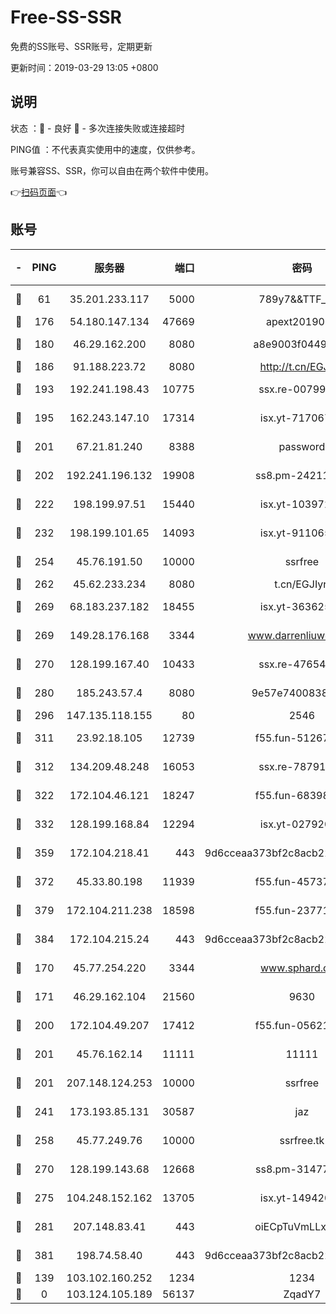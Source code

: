 # Free-SS-SSR

免费的SS账号、SSR账号，定期更新

更新时间：2019-03-29 13:05 +0800

## 说明

状态     ：🙂 - 良好 🙁 - 多次连接失败或连接超时

PING值   ：不代表真实使用中的速度，仅供参考。

账号兼容SS、SSR，你可以自由在两个软件中使用。

👉[扫码页面](https://liesauer.github.io/Free-SS-SSR/)👈

## 账号

|-|PING|服务器|端口|密码|加密方式|区域|
|:----:|:----:|:-----:|-----:|:----:|:----:|:----:|
|🙂|61|35.201.233.117|5000|789y7&&TTF_+><|aes-256-cfb|US|
|🙂|176|54.180.147.134|47669|apext2019001|chacha20|KR|
|🙂|180|46.29.162.200|8080|a8e9003f0449cea5|chacha20-ietf|RU|
|🙂|186|91.188.223.72|8080|http://t.cn/EGJIyrl|rc4-md5|RU|
|🙂|193|192.241.198.43|10775|ssx.re-00799891|aes-256-cfb|US|
|🙂|195|162.243.147.10|17314|isx.yt-71706749|aes-256-cfb|US|
|🙂|201|67.21.81.240|8388|password|aes-256-cfb|US|
|🙂|202|192.241.196.132|19908|ss8.pm-24211927|aes-256-cfb|US|
|🙂|222|198.199.97.51|15440|isx.yt-10397236|aes-256-cfb|US|
|🙂|232|198.199.101.65|14093|isx.yt-91106596|aes-256-cfb|US|
|🙂|254|45.76.191.50|10000|ssrfree|aes-256-cfb|SG|
|🙂|262|45.62.233.234|8080|t.cn/EGJIyrl|rc4-md5|CA|
|🙂|269|68.183.237.182|18455|isx.yt-36362513|aes-256-cfb|SG|
|🙂|269|149.28.176.168|3344|www.darrenliuwei.com|aes-256-cfb|AU|
|🙂|270|128.199.167.40|10433|ssx.re-47654308|aes-256-cfb|SG|
|🙂|280|185.243.57.4|8080|9e57e7400838a01e|chacha20-ietf|US|
|🙂|296|147.135.118.155|80|2546|chacha20|US|
|🙂|311|23.92.18.105|12739|f55.fun-51267989|aes-256-cfb|US|
|🙂|312|134.209.48.248|16053|ssx.re-78791809|aes-256-cfb|US|
|🙂|322|172.104.46.121|18247|f55.fun-68398451|aes-256-cfb|SG|
|🙂|332|128.199.168.84|12294|isx.yt-02792021|aes-256-cfb|SG|
|🙂|359|172.104.218.41|443|9d6cceaa373bf2c8acb22e60b6a58be6|aes-256-cfb|US|
|🙂|372|45.33.80.198|11939|f55.fun-45737908|aes-256-cfb|US|
|🙂|379|172.104.211.238|18598|f55.fun-23771534|aes-256-cfb|US|
|🙂|384|172.104.215.24|443|9d6cceaa373bf2c8acb22e60b6a58be6|aes-256-cfb|US|
|🙂|170|45.77.254.220|3344|www.sphard.com|aes-256-cfb|SG|
|🙂|171|46.29.162.104|21560|9630|aes-128-ctr|RU|
|🙂|200|172.104.49.207|17412|f55.fun-05621205|aes-256-cfb|SG|
|🙂|201|45.76.162.14|11111|11111|aes-256-cfb|SG|
|🙂|201|207.148.124.253|10000|ssrfree|aes-256-cfb|SG|
|🙂|241|173.193.85.131|30587|jaz|aes-256-cfb|US|
|🙂|258|45.77.249.76|10000|ssrfree.tk|aes-256-cfb|SG|
|🙂|270|128.199.143.68|12668|ss8.pm-31477176|aes-256-cfb|SG|
|🙂|275|104.248.152.162|13705|isx.yt-14942092|aes-256-cfb|SG|
|🙂|281|207.148.83.41|443|oiECpTuVmLLxk4Ts|aes-256-cfb|AU|
|🙂|381|198.74.58.40|443|9d6cceaa373bf2c8acb22e60b6a58be6|aes-256-cfb|US|
|🙁|139|103.102.160.252|1234|1234|rc4-md5|JP|
|🙁|0|103.124.105.189|56137|ZqadY7|chacha20|US|
